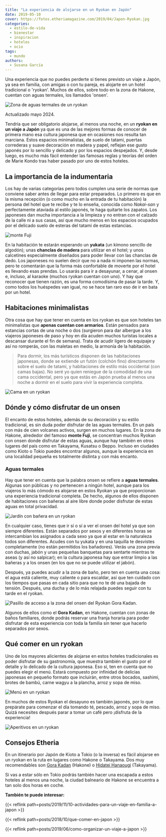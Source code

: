```yaml
---
title: "La experiencia de alojarse en un Ryokan en Japón"
date: 2019-05-10
cover: https://fotos.etheriamagazine.com/2019/04/Japon-Ryokan.jpg
categories: 
  - estilo-de-vida
  - bienestar
  - inspiracion
  - hoteles
  - ocio
tags: 
  - mundo
authors: 
  - Susana García
---
```


Una experiencia que no puedes perderte si tienes previsto un viaje a Japón, ya sea en 
familia, con amigas o con tu pareja, es alojarte en un hotel tradicional o 'ryokan'. 
Muchos de ellos, sobre todo en la zona de Hakone, cuentan con aguas termales, los 
llamados 'onsen'. 

![Zona de aguas termales de un ryokan](https://fotos.etheriamagazine.com/2019/04/Japon-Ryokan.jpg "Onsen en un Ryokan. © Rockzheart/Adobe Stock")

Actualizado mayo 2024. 

Tendría que ser obligatorio alojarse, al menos una noche, en un **ryokan en un viaje a 
Japón** ya que es una de las mejores formas de conocer de primera mano esa cultura 
japonesa que en ocasiones nos resulta tan marciana. Estos espacios minimalistas, de 
suelo de tatami, puertas correderas y suave decoración en madera y papel, reflejan ese 
gusto japonés por lo sencillo y delicado y por los espacios despejados. Y, desde luego, 
es mucho más fácil entender las famosas reglas y teorías del orden de Marie Kondo tras 
haber pasado por uno de estos hoteles. 

## La importancia de la indumentaria

Los hay de varias categorías pero todos cumplen una serie de normas que conviene saber 
antes de llegar para estar preparados. Lo primero es que en la misma recepción (o como 
mucho en la entrada de tu habitación) la persona del hotel que te recibe y te lo enseña, 
conocida como _Nakai-san_ y perfectamente ataviada al estilo japonés, te haga quitarte 
los zapatos. Los japoneses dan mucha importancia a la limpieza y no entran con el 
calzado de la calle ni a sus casas, así que mucho menos en los espacios ocupados por el 
delicado suelo de esteras del tatami de estas estancias. 

![monte Fuji](https://fotos.etheriamagazine.com/2019/04/Japon-Onsen-ryokan-monte-Fuji.jpg "Vista del monte Fuji desde un Ryokan. © Lukyeee_nuttawut/Adobe Stock")

En la habitación te estarán esperando un **yukata** (un kimono sencillo de algodón); 
unas **chanclas de madera** para utilizar en el hotel; y unos calcetines especialmente 
diseñados para poder llevar con las chanclas de dedo. Los japoneses no suelen decir que 
no a nada ni imponen las normas, pero te comentarán que la forma más confortable de 
moverte por el hotel es llevando esas prendas. Lo usarás para ir a desayunar, a cenar, 
al onsen e, incluso, al karaoke (muchos ryokan cuentan con uno). Y hay que reconocer que 
tienen razón, es una forma comodísima de pasar la tarde. Y, como todos los huéspedes van 
igual, no se hace tan raro eso de ir en bata por un hotel. 

## Habitaciones minimalistas

Otra cosa que hay que tener en cuenta en los ryokan es que son hoteles tan minimalistas 
que **apenas cuentan con armarios**. Están pensados para estancias cortas de una noche o 
dos (surgieron para dar albergue a los viajeros japoneses de paso y hoy en día acuden 
muchos turistas locales a descansar durante el fin de semana). Trata de acudir ligero de 
equipaje y así no romperás, con las maletas en medio, la armonía de la habitación. 

> Para dormir, los más turísticos disponen de las habitaciones japonesas, donde se 
> extiende un futón (colchón fino) directamente sobre el suelo de tatami, y habitaciones 
> de estilo más occidental (con camas bajas). No seré yo quien reniegue de la comodidad de 
> una cama occidental, pero ya que estás en Japón prueba al menos una noche a dormir en el 
> suelo para vivir la experiencia completa. 

![Cama en un ryokan](https://fotos.etheriamagazine.com/2019/04/Japon-onsen-ryokan-tatami.jpg "Cama en un futón sobre el tatami. © Amnach/Adobe Stock")

## Dónde y cómo disfrutar de un onsen

El encanto de estos hoteles, además de su decoración y su estilo tradicional, es sin 
duda poder disfrutar de las aguas termales. En un país con más de cien volcanes activos, 
surgen en muchos lugares. En la zona de Hakone, alrededor del famoso **monte Fuji**, se 
concentran muchos Ryokan con onsen donde disfrutar de estas aguas, aunque hay también en 
otros lugares del país como en Takayama, Kusatsu o Beppo. Incluso en ciudades como Kioto 
o Tokio puedes encontrar algunos, aunque la experiencia en una localidad pequeña es 
totalmente distinta y con más encanto. 

### Aguas termales

Hay que tener en cuenta que la palabra onsen se refiere a **aguas termales**. Algunas 
son públicas y no pertenecen a ningún hotel, aunque para los viajeros lo más cómodo es 
alojarse en estos Ryokan ya que proporcionan una experiencia tradicional completa. De 
hecho, algunos de ellos disponen de habitaciones con bañeras al aire libre donde poder 
disfrutar de estas aguas en total privacidad. 

![Jardín con bañera en un ryokan](https://fotos.etheriamagazine.com/2019/04/Japon-onsen-ryokan-banera-privada.jpg "Bañera privada con agua termal en el Ryokan Hidatei Hanaougi. © Susana García")

En cualquier caso, tienes que ir sí o sí a ver el onsen del hotel ya que son siempre 
diferentes. Están separados por sexos y en diferentes horas se intercambian los 
asignados a cada sexo ya que al estar en la naturaleza todos son diferentes. Acudes con 
tu yukata y en una taquilla te desvistes completamente (no están permitidos los 
bañadores). Verás una zona previa con duchas, jabón y unas pequeñas banquetas para 
sentarte mientras te aseas (y así no salpicar); en la cultura japonesa hay que entrar 
limpio a las bañeras y a los onsen (en los que no se puede utilizar el jabón). 

Después, ya puedes acudir a la zona de baño, pero ten en cuenta una cosa: el agua está 
caliente, muy caliente o para escaldar, así que ten cuidado con los tiempos que pasas en 
cada sitio para que no te dé una bajada de tensión. Después, una ducha y de lo más 
relajada puedes seguir con tu tarde en el ryokan. 

![Pasillo de acceso a la zona del onsen del Ryokan Gora Kadan.](https://fotos.etheriamagazine.com/2019/04/Japon-ryokan-gora-kadan.jpg "Pasillo de acceso a la zona del onsen del Ryokan Gora Kadan. © Susana García")

Algunos de ellos como el **Gora Kadan**, en Hakone, cuentan con zonas de baños 
familiares, donde podrás reservar una franja horaria para poder disfrutar de esta 
experiencia con toda la familia sin tener que hacerlo separados por sexos. 

## Qué comer en un ryokan

Uno de los mayores alicientes de alojarse en estos hoteles tradicionales es poder 
disfrutar de su gastronomía, que muestra también el gusto por el detalle y lo delicado 
de la cultura japonesa. Eso sí, ten en cuenta que no puedes elegir el menú. Estará 
compuesto por infinidad de delicias japonesas en pequeño formato que incluirán, entre 
otros bocados, sashimi, brotes de bambú, carne wagyu a la plancha, arroz y sopa de miso. 

![Menú en un ryokan](https://fotos.etheriamagazine.com/2019/04/Japon-ryokan-cena.jpg "Presentación de la cena en el Ryokan Hidatei Hanaougi. © Susana García")

En muchos de estos Ryokan el desayuno es también japonés, por lo que prepárate para 
comenzar el día tomando té, pescado, arroz y sopa de miso. Quizá necesites después parar 
a tomar un café pero ¡disfruta de la experiencia! 

![Aperitivos en un ryokan](https://fotos.etheriamagazine.com/2019/04/Japon-ryokan-comida.jpg "Aperitivos de la cena del Gora Kadan. © Susana García")

## Consejos Etheria

En un itinerario por Japón de Kioto a Tokio (o la inversa) es fácil alojarse en un 
ryokan en la ruta en lugares como Hakone o Takayama. Dos muy recomendables son [Gora 
Kadan](https://www.gorakadan.com/?lang=en) (Hakone) o [Hidatei 
Hanaougi](https://www.hanaougi.co.jp/english/) (Takayama). 

Si vas a estar sólo en Tokio podrás también hacer una escapada a estos hoteles al menos 
una noche, la ciudad balneario de Hakone se encuentra a tan solo dos horas en coche. 

**También te puede interesar:** 

{{< reflink path=posts/2019/11/10-actividades-para-un-viaje-en-familia-a-japon >}} 

{{< reflink path=posts/2018/10/que-comer-en-japon >}} 

{{< reflink path=posts/2019/06/como-organizar-un-viaje-a-japon >}}
